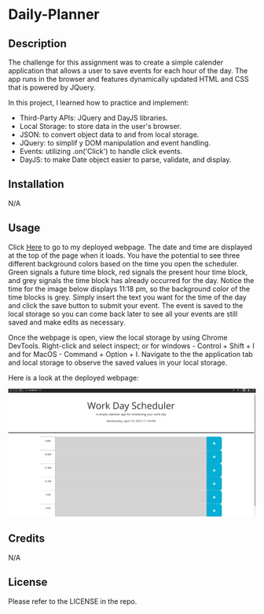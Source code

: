 # Daily-Planner

## Description

The challenge for this assignment was to create a simple calender application that allows a user to save events for each hour of the day. The app runs in the browser and features dynamically updated HTML and CSS that is powered by JQuery.

In this project, I learned how to practice and implement:
- Third-Party APIs: JQuery and DayJS libraries. 
- Local Storage: to store data in the user's browser.
- JSON: to convert object data to and from local storage.
- JQuery: to simplif y DOM manipulation and event handling.
- Events: utilizing .on('Click') to handle click events.
- DayJS: to make Date object easier to parse, validate, and display.


## Installation

N/A

## Usage

Click [Here](https://afrazier01.github.io/Daily-Planner/) to go to my deployed webpage. The date and time are displayed at the top of the page when it loads. You have the potential to see three different background colors based on the time you open the scheduler. Green signals a future time block, red signals the present hour time block, and grey signals the time block has already occurred for the day. Notice the time for the image below displays 11:18 pm, so the background color of the time blocks is grey. Simply insert the text you want for the time of the day and click the save button to submit your event. The event is saved to the local storage so you can come back later to see all your events are still saved and make edits as necessary. 

Once the webpage is open, view the local storage by using Chrome DevTools. Right-click and select inspect; or for windows - Control + Shift + I and for MacOS - Command + Option + I. Navigate to the the application tab and local storage to observe the saved values in your local storage.

Here is a look at the deployed webpage:

![Screenshot of deployed website](./assets/images/screenshot.png)


## Credits

N/A

## License

Please refer to the LICENSE in the repo.